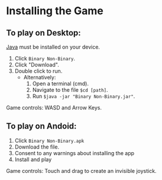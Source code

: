 # Installing the Game
## To play on Desktop:
[Java](https://www.java.com/ES/download/) must be installed on your device.
1. Click `Binary Non-Binary`.
2. Click "Download".
3. Double click to run.
   * Alternatively:
      1. Open a terminal (cmd).
      2. Navigate to the file `$cd [path]`.
      3. Run `$java -jar "Binary Non-Binary.jar"`.

Game controls: WASD and Arrow Keys.
      
## To play on Andoid:
1. Click `Binary Non-Binary.apk`
2. Download the file.
3. Consent to any warnings about installing the app
4. Install and play

Game controls: Touch and drag to create an invisible joystick.
